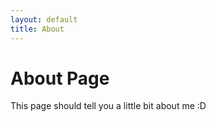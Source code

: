 ```yaml
---
layout: default
title: About
---
```


# About Page

This page should tell you a little bit about me :D
